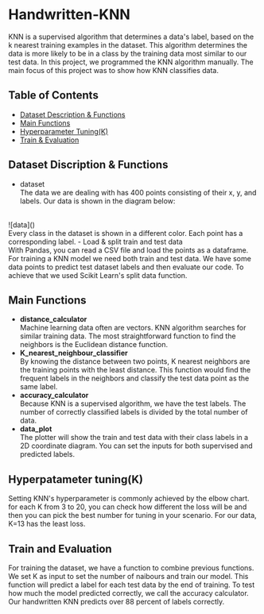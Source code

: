 # Handwritten-KNN
KNN is a supervised algorithm that determines a data's label, based on the k nearest training examples in the dataset. This algorithm determines the data is more likely to be in a class by the training data most similar to our test data. In this project, we programmed the KNN algorithm manually. The main focus of this project was to show how KNN classifies data.

## Table of Contents
- [Dataset Description & Functions](https://github.com/KimiyaVahidMotlagh/Handwritten-KNN/blob/main/README.md#loading-data) <br />
- [Main Functions](https://github.com/KimiyaVahidMotlagh/Handwritten-KNN/blob/main/README.md#knn-functions)  <br />
- [Hyperparameter Tuning(K)](https://github.com/KimiyaVahidMotlagh/Handwritten-KNN/blob/main/README.md#hyperpatameter-tuningk) <br />
- [Train & Evaluation](https://github.com/KimiyaVahidMotlagh/Handwritten-KNN/blob/main/README.md#knn) <br />

## Dataset Discription & Functions
- dataset <br/>
The data we are dealing with has 400 points consisting of their x, y, and labels. Our data is shown in the diagram below:
<br/>
![data]() <br/>
Every class in the dataset is shown in a different color. Each point has a corresponding label.
- Load & split train and test data <br />
With Pandas, you can read a CSV file and load the points as a dataframe.  For training a KNN model we need both train and test data. We have some data points to predict test dataset labels and then evaluate our code. To achieve that we used Scikit Learn's split data function.

## Main Functions
- **distance_calculator** <br />
Machine learning data often are vectors. KNN algorithm searches for similar training data. The most straightforward function to find the neighbors is the Euclidean distance function.<br />
- **K_nearest_neighbour_classifier** <br />
By knowing the distance between two points, K nearest neighbors are the training points with the least distance. This function would find the frequent labels in the neighbors and classify the test data point as the same label.
- **accuracy_calculator** <br />
Because KNN is a supervised algorithm, we have the test labels. The number of correctly classified labels is divided by the total number of data.
- **data_plot** <br />
The plotter will show the train and test data with their class labels in a 2D coordinate diagram. You can set the inputs for both supervised and predicted labels.

## Hyperpatameter tuning(K)<br />
Setting KNN's hyperparameter is commonly achieved by the elbow chart. for each K from 3 to 20, you can check how different the loss will be and then you can pick the best number for tuning in your scenario. For our data, K=13 has the least loss. 

## Train and Evaluation
For training the dataset, we have a function to combine previous functions. We set K as input to set the number of naibours and train our model. This function will predict a label for each test data by the end of training. To test how much the model predicted correctly, we call the accuracy calculator. Our handwritten KNN predicts over 88 percent of labels correctly.
